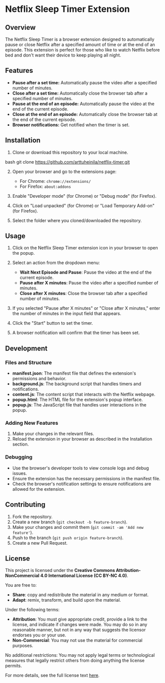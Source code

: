 # Netflix Sleep Timer Extension

## Overview

The Netflix Sleep Timer is a browser extension designed to automatically pause or close Netflix after a specified amount of time or at the end of an episode. This extension is perfect for those who like to watch Netflix before bed and don't want their device to keep playing all night.

## Features

- **Pause after a set time:** Automatically pause the video after a specified number of minutes.
- **Close after a set time:** Automatically close the browser tab after a specified number of minutes.
- **Pause at the end of an episode:** Automatically pause the video at the end of the current episode.
- **Close at the end of an episode:** Automatically close the browser tab at the end of the current episode.
- **Browser notifications:** Get notified when the timer is set.

## Installation

1. Clone or download this repository to your local machine.

bash
   git clone https://github.com/arttuheinila/netflix-timer.git
   

2. Open your browser and go to the extensions page:
   - For Chrome: `chrome://extensions/`
   - For Firefox: `about:addons`

3. Enable "Developer mode" (for Chrome) or "Debug mode" (for Firefox).

4. Click on "Load unpacked" (for Chrome) or "Load Temporary Add-on" (for Firefox).

5. Select the folder where you cloned/downloaded the repository.

## Usage

1. Click on the Netflix Sleep Timer extension icon in your browser to open the popup.

2. Select an action from the dropdown menu:
   - **Wait Next Episode and Pause**: Pause the video at the end of the current episode.
   - **Pause after X minutes**: Pause the video after a specified number of minutes.
   - **Close after X minutes**: Close the browser tab after a specified number of minutes.

3. If you selected "Pause after X minutes" or "Close after X minutes," enter the number of minutes in the input field that appears.

4. Click the "Start" button to set the timer.

5. A browser notification will confirm that the timer has been set.

## Development

### Files and Structure

- **manifest.json**: The manifest file that defines the extension's permissions and behavior.
- **background.js**: The background script that handles timers and notifications.
- **content.js**: The content script that interacts with the Netflix webpage.
- **popup.html**: The HTML file for the extension's popup interface.
- **popup.js**: The JavaScript file that handles user interactions in the popup.

### Adding New Features

1. Make your changes in the relevant files.
2. Reload the extension in your browser as described in the Installation section.

### Debugging

- Use the browser's developer tools to view console logs and debug issues.
- Ensure the extension has the necessary permissions in the manifest file.
- Check the browser's notification settings to ensure notifications are allowed for the extension.

## Contributing

1. Fork the repository.
2. Create a new branch (`git checkout -b feature-branch`).
3. Make your changes and commit them (`git commit -am 'Add new feature'`).
4. Push to the branch (`git push origin feature-branch`).
5. Create a new Pull Request.

## License

This project is licensed under the **Creative Commons Attribution-NonCommercial 4.0 International License (CC BY-NC 4.0)**.

You are free to:
- **Share**: copy and redistribute the material in any medium or format.
- **Adapt**: remix, transform, and build upon the material.

Under the following terms:
- **Attribution**: You must give appropriate credit, provide a link to the license, and indicate if changes were made. You may do so in any reasonable manner, but not in any way that suggests the licensor endorses you or your use.
- **Non-Commercial**: You may not use the material for commercial purposes.

No additional restrictions: You may not apply legal terms or technological measures that legally restrict others from doing anything the license permits.

For more details, see the full license text [here](https://creativecommons.org/licenses/by-nc/4.0/legalcode).
